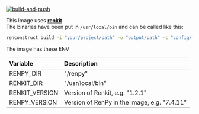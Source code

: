 [![build-and-push](https://github.com/InfiniteCanvas/renpy/actions/workflows/build-and-push.yml/badge.svg?branch=main)](https://github.com/InfiniteCanvas/renpy/actions/workflows/build-and-push.yml)

This image uses **[renkit](https://github.com/kobaltcore/renkit)**. <br>
The binaries have been put in ``/usr/local/bin`` and can be called like this:


```bash
renconstruct build -i "your/project/path" -o "output/path" -c "config/file.toml" -r ${RENPY_DIR}
```


The image has these ENV

| Variable | Description |
| :-- | :-- |
|RENPY_DIR|"/renpy"|
|RENKIT_DIR|"/usr/local/bin"|
|RENKIT_VERSION|Version of Renkit, e.g. "1.2.1"|
|RENPY_VERSION|Version of RenPy in the image, e.g. "7.4.11"|
